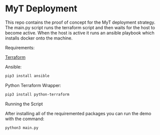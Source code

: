 # MyT Deployment

This repo contains the proof of concept for the MyT deployment strategy. The main.py script runs the terraform script and then waits for the host to become active. When the host is active it runs an ansible playbook which installs docker onto the machine.

Requirements:

[Terraform](https://learn.hashicorp.com/terraform/getting-started/install.html)

Ansible:
```bash
pip3 install ansible
```

Python Terraform Wrapper:
```bash
pip3 install python-terraform
```

Running the Script

After installing all of the requiremented packages you can run the demo with the command:

```bash
python3 main.py
```
